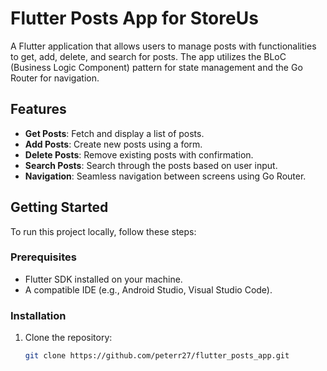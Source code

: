 # Flutter Posts App for StoreUs

A Flutter application that allows users to manage posts with functionalities to get, add, delete, and search for posts. The app utilizes the BLoC (Business Logic Component) pattern for state management and the Go Router for navigation.

## Features

- **Get Posts**: Fetch and display a list of posts.
- **Add Posts**: Create new posts using a form.
- **Delete Posts**: Remove existing posts with confirmation.
- **Search Posts**: Search through the posts based on user input.
- **Navigation**: Seamless navigation between screens using Go Router.

## Getting Started

To run this project locally, follow these steps:

### Prerequisites

- Flutter SDK installed on your machine.
- A compatible IDE (e.g., Android Studio, Visual Studio Code).

### Installation

1. Clone the repository:
   ```bash
   git clone https://github.com/peterr27/flutter_posts_app.git
